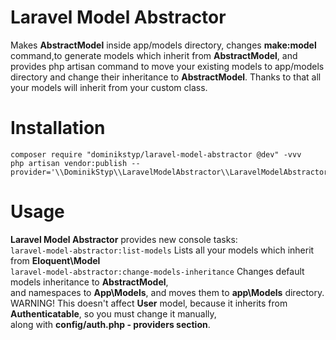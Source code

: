 # Laravel Model Abstractor
Makes **AbstractModel** inside app/models directory, changes **make:model** command,to generate models which inherit from **AbstractModel**,
and provides php artisan command to move your existing models to app/models directory and change their inheritance to **AbstractModel**.
Thanks to that all your models will inherit from your custom class.<br />

# Installation
```
composer require "dominikstyp/laravel-model-abstractor @dev" -vvv
php artisan vendor:publish --provider='\\DominikStyp\\LaravelModelAbstractor\\LaravelModelAbstractorServiceProvider'
```

# Usage
**Laravel Model Abstractor** provides new console tasks: <br />
``` laravel-model-abstractor:list-models ``` Lists all your models which inherit from **Eloquent\Model** <br />
``` laravel-model-abstractor:change-models-inheritance ``` Changes default models inheritance to **AbstractModel**, <br />
and namespaces to **App\Models**, and moves them to **app\Models** directory.<br />
WARNING! This doesn't affect **User** model, because it inherits from **Authenticatable**, so you must change it manually,<br />
along with **config/auth.php - providers section**.<br />

